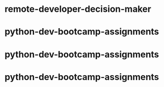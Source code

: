 # remote-developer-decision-maker
# python-dev-bootcamp-assignments
# python-dev-bootcamp-assignments
# python-dev-bootcamp-assignments
